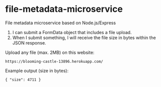# file-metadata-microservice
File metadata microservice based on Node.js/Express

1) I can submit a FormData object that includes a file upload.
2) When I submit something, I will receive the file size in bytes within the JSON response.

Upload any file (max. 2MB) on this website:
```
https://blooming-castle-13896.herokuapp.com/
```

Example output (size in bytes):
```
{ "size": 4711 }
```
